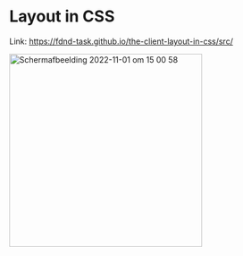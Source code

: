 
# Layout in CSS

Link: https://fdnd-task.github.io/the-client-layout-in-css/src/

<img width="345" alt="Schermafbeelding 2022-11-01 om 15 00 58" src="https://user-images.githubusercontent.com/112856019/199251537-03c226f1-a05a-4ae1-aa24-764f4b614a86.png">
